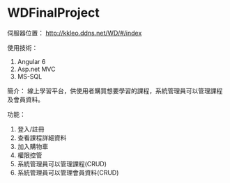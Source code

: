 # WDFinalProject

伺服器位置：
http://kkleo.ddns.net/WD/#/index

使用技術：
1) Angular 6
2) Asp.net MVC
3) MS-SQL

簡介：
線上學習平台，供使用者購買想要學習的課程，系統管理員可以管理課程及會員資料。

功能：
1) 登入/註冊
2) 查看課程詳細資料
3) 加入購物車
4) 權限控管
5) 系統管理員可以管理課程(CRUD)
6) 系統管理員可以管理會員資料(CRUD)

